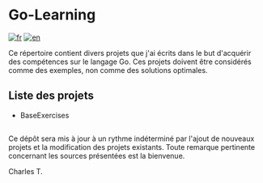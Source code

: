 # Go-Learning


[![fr](https://img.shields.io/badge/lang-fr-blue.svg)](https://github.com/chalodss/Learning-Programming/blob/main/Go-Learning/README.md)
[![en](https://img.shields.io/badge/lang-en-green.svg)](https://github.com/chalodss/Learning-Programming/blob/main/Go-Learning/README.en.md)

Ce répertoire contient divers projets que j'ai écrits dans le but d'acquérir des compétences sur le langage Go. Ces projets doivent être considérés comme des exemples, non comme des solutions optimales.

## Liste des projets


- BaseExercises


##

Ce dépôt sera mis à jour à un rythme indéterminé par l'ajout de nouveaux projets et la modification des projets existants. Toute remarque pertinente concernant les sources présentées est la bienvenue.

Charles T.
